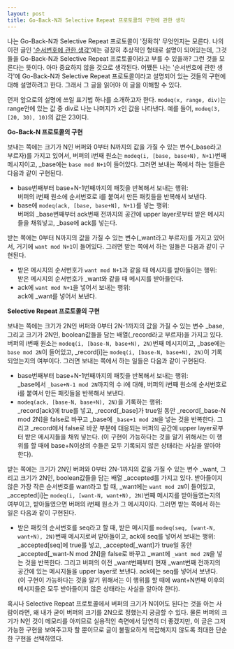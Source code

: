 ```yaml
---
layout: post
title: Go-Back-N과 Selective Repeat 프로토콜의 구현에 관한 생각
---
```


나는 Go-Back-N과 Selective Repeat 프로토콜이 '정확히' 무엇인지는 모른다. 나의 이전 글인 ['순서번호에 관한 생각'](/pages/computer/2023/09/22/on-sequence-number.html)에는 굉장히 추상적인 형태로 설명이 되어있는데, 그것들을 Go-Back-N과 Selective Repeat 프로토콜이라고 부를 수 있을까? 그런 것을 모른다는 뜻이다. 아마 중요하지 않을 것으로 생각된다. 어쨌든 나는 '순서번호에 관한 생각'에 Go-Back-N과 Selective Repeat 프로토콜이라고 설명되어 있는 것들의 구현에 대해 설명하려고 한다. 그래서 그 글을 읽어야 이 글을 이해할 수 있다.

먼저 앞으로의 설명에 쓰일 표기법 하나를 소개하고자 한다. `modeq(x, range, div)`는 range안에 있는 값 중 div로 나눈 나머지가 x인 값을 나타낸다. 예를 들어, `modeq(3, [20, 30), 10)`의 값은 23이다.

**Go-Back-N 프로토콜의 구현**

보내는 쪽에는 크기가 N인 버퍼와 0부터 N까지의 값을 가질 수 있는 변수(_base라고 부르자)를 가지고 있어서, 버퍼의 i번째 원소는 `modeq(i, [base, base+N), N+1)`번째 메시지이고, _base에는 `base mod N+1`이 들어있다. 그러면 보내는 쪽에서 하는 일들은 다음과 같이 구현된다.

* base번째부터 base+N-1번째까지의 패킷을 반복해서 보내는 행위:  
버퍼의 i번째 원소에 순서번호로 i를 붙여서 만든 패킷들을 반복해서 보낸다.
* base에 `modeq(ack, [base, base+N], N+1)`를 넣는 행위:  
버퍼의 _base번째부터 ack번째 전까지의 공간에 upper layer로부터 받은 메시지들을 채워넣고, _base에 ack를 넣는다.

받는 쪽에는 0부터 N까지의 값을 가질 수 있는 변수(_want라고 부르자)를 가지고 있어서, 거기에 `want mod N+1`이 들어있다. 그러면 받는 쪽에서 하는 일들은 다음과 같이 구현된다.

* 받은 메시지의 순서번호가 `want mod N+1`과 같을 때 메시지를 받아들이는 행위:  
받은 메시지의 순서번호가 _want와 같을 때 메시지를 받아들인다.
* ack에 `want mod N+1`을 넣어서 보내는 행위:  
ack에 _want를 넣어서 보낸다.

**Selective Repeat 프로토콜의 구현**

보내는 쪽에는 크기가 2N인 버퍼와 0부터 2N-1까지의 값을 가질 수 있는 변수 _base, 그리고 크기가 2N인, boolean값들을 담는 배열(_record라고 부르자)을 가지고 있다. 버퍼의 i번째 원소는 `modeq(i, [base-N, base+N), 2N)`번째 메시지이고, _base에는 `base mod 2N`이 들어있고, _record[i]는 `modeq(i, [base-N, base+N), 2N)`이 기록되었는지의 여부이다. 그러면 보내는 쪽에서 하는 일들은 다음과 같이 구현된다.

* base번째부터 base+N-1번째까지의 패킷을 반복해서 보내는 행위:  
_base에서 `_base+N-1 mod 2N`까지의 수 i에 대해, 버퍼의 i번째 원소에 순서번호로 i를 붙여서 만든 패킷들을 반복해서 보낸다.
* `modeq(ack, [base-N, base+N), 2N)`을 기록하는 행위:  
_record[ack]에 true를 넣고, _record[_base]가 true일 동안 _record[_base-N mod 2N]을 false로 바꾸고 _base에 `_base+1 mod 2N`을 넣는 것을 반복한다. 그리고 _record에서 false로 바꾼 부분에 대응되는 버퍼의 공간에 upper layer로부터 받은 메시지들을 채워 넣는다. (이 구현이 가능하다는 것을 알기 위해서는 이 행위를 할 때에 base+N이상의 수들은 모두 기록되지 않은 상태라는 사실을 알아야 한다).

받는 쪽에는 크기가 2N인 버퍼와 0부터 2N-1까지의 값을 가질 수 있는 변수 _want, 그리고 크기가 2N인, boolean값들을 담는 배열 _accepted를 가지고 있다. 받아들이지 않은 가장 작은 순서번호를 want라고 할 때, _want에는 `want mod 2N`이 들어있고, _accepted[i]는 `modeq(i, [want-N, want+N), 2N)`번째 메시지를 받아들였는지의 여부이고, 받아들였으면 버퍼의 i번째 원소가 그 메시지이다. 그러면 받는 쪽에서 하는 일은 다음과 같이 구현된다.

* 받은 패킷의 순서번호를 seq라고 할 때, 받은 메시지를 `modeq(seq, [want-N, want+N), 2N)`번째 메시지로써 받아들이고, ack에 seq를 넣어서 보내는 행위:  
_accepted[seq]에 true를 넣고, _accepted[_want]가 true일 동안 _accepted[_want-N mod 2N]을 false로 바꾸고 _want에 `_want mod 2N`을 넣는 것을 반복한다. 그리고 버퍼의 이전 _want번째부터 현재 _want번째 전까지의 공간에 있는 메시지들을 upper layer로 보낸다. ack에는 seq를 넣어서 보낸다. (이 구현이 가능하다는 것을 알기 위해서는 이 행위를 할 때에 want+N번째 이후의 메시지들은 모두 받아들이지 않은 상태라는 사실을 알아야 한다).

혹시나 Selective Repeat 프로토콜에서 버퍼의 크기가 N이어도 된다는 것을 아는 사람이라면, 왜 내가 굳이 버퍼의 크기를 2N으로 정했는지 궁금할 수 있다. 물론 버퍼의 크기가 N인 것이 메모리를 아끼므로 실용적인 측면에서 당연히 더 좋겠지만, 이 글은 그저 가능한 구현을 보여주고자 할 뿐이므로 글이 불필요하게 복잡해지지 않도록 최대한 단순한 구현을 선택하였다.
